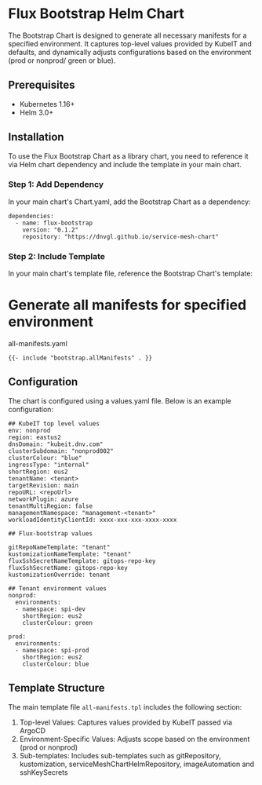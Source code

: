 # Flux Bootstrap Helm Chart

The Bootstrap Chart is designed to generate all necessary manifests for a specified environment. It captures top-level values provided by KubeIT and defaults, and dynamically adjusts configurations based on the environment (prod or nonprod/ green or blue).

## Prerequisites

- Kubernetes 1.16+
- Helm 3.0+

## Installation


To use the Flux Bootstrap Chart as a library chart, you need to reference it via Helm chart dependency and include the template in your main chart.

### Step 1: Add Dependency

In your main chart's Chart.yaml, add the Bootstrap Chart as a dependency:

```
dependencies:
  - name: flux-bootstrap
    version: "0.1.2"
    repository: "https://dnvgl.github.io/service-mesh-chart"

```

### Step 2: Include Template
In your main chart's template file, reference the Bootstrap Chart's template:

# Generate all manifests for specified environment

all-manifests.yaml
```
{{- include "bootstrap.allManifests" . }}
```

## Configuration

The chart is configured using a values.yaml file. Below is an example configuration:

```
## KubeIT top level values
env: nonprod
region: eastus2
dnsDomain: "kubeit.dnv.com"
clusterSubdomain: "nonprod002"
clusterColour: "blue"
ingressType: "internal"
shortRegion: eus2
tenantName: <tenant>
targetRevision: main
repoURL: <repoUrl>
networkPlugin: azure
tenantMultiRegion: false
managementNamespace: "management-<tenant>"
workloadIdentityClientId: xxxx-xxx-xxx-xxxx-xxxx

## Flux-bootstrap values

gitRepoNameTemplate: "tenant"
kustomizationNameTemplate: "tenant"
fluxSshSecretNameTemplate: gitops-repo-key
fluxSshSecretName: gitops-repo-key
kustomizationOverride: tenant

## Tenant environment values
nonprod:
  environments:
  - namespace: spi-dev
    shortRegion: eus2
    clusterColour: green

prod:
  environments:
  - namespace: spi-prod
    shortRegion: eus2
    clusterColour: blue

```

## Template Structure

The main template file `all-manifests.tpl` includes the following section:

1. Top-level Values: Captures values provided by KubeIT passed via ArgoCD
2. Environment-Specific Values: Adjusts scope based on the environment (prod or nonprod)
3. Sub-templates: Includes sub-templates such as gitRepository, kustomization, serviceMeshChartHelmRepository, imageAutomation and sshKeySecrets

